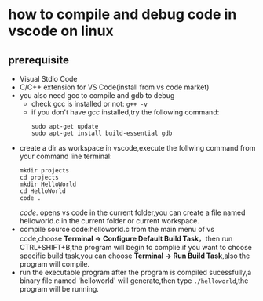 # how to compile and debug code in vscode on linux
## prerequisite
- Visual Stdio Code
- C/C++ extension for VS Code(install from vs code market)
- you also need gcc to compile and gdb to debug
  - check gcc is installed or not: `g++ -v`
  - if you don't have gcc installed,try the following command:
    ```
    sudo apt-get update
    sudo apt-get install build-essential gdb
    ```
- create a dir as workspace in vscode,execute the follwing command from your command line terminal:
  ```
  mkdir projects
  cd projects
  mkdir HelloWorld
  cd HelloWorld
  code .
  ```
  *code*. opens vs code in the current folder,you can create a file named helloworld.c in the current folder or current workspace.
- compile source code:helloworld.c
  from the main menu of vs code,choose **Terminal -> Configure Default Build Task**，then run CTRL+SHIFT+B,the program will begin to complie.if you want to choose specific build task,you can choose **Terminal -> Run Build Task**,also the program will compile.
- run the executable program
  after the program is compiled sucessfully,a binary file named 'helloworld' will generate,then type  `./helloworld`,the program will be running.
  
